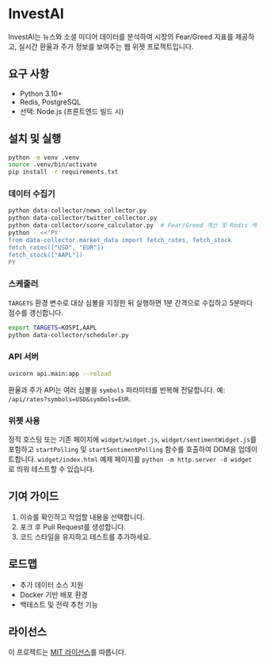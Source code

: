 # InvestAI

InvestAI는 뉴스와 소셜 미디어 데이터를 분석하여 시장의 Fear/Greed 지표를 제공하고,
실시간 환율과 주가 정보를 보여주는 웹 위젯 프로젝트입니다.

## 요구 사항
- Python 3.10+
- Redis, PostgreSQL
- 선택: Node.js (프론트엔드 빌드 시)

## 설치 및 실행
```bash
python -m venv .venv
source .venv/bin/activate
pip install -r requirements.txt
```

### 데이터 수집기
```bash
python data-collector/news_collector.py
python data-collector/twitter_collector.py
python data-collector/score_calculator.py  # Fear/Greed 계산 및 Redis 캐시
python - <<'PY'
from data-collector.market_data import fetch_rates, fetch_stock
fetch_rates(["USD", "EUR"])
fetch_stock(["AAPL"])
PY
```

### 스케줄러
`TARGETS` 환경 변수로 대상 심볼을 지정한 뒤 실행하면 1분 간격으로 수집하고 5분마다 점수를 갱신합니다.
```bash
export TARGETS=KOSPI,AAPL
python data-collector/scheduler.py
```

### API 서버
```bash
uvicorn api.main:app --reload
```

환율과 주가 API는 여러 심볼을 `symbols` 파라미터를 반복해 전달합니다. 예: `/api/rates?symbols=USD&symbols=EUR`.

### 위젯 사용
정적 호스팅 또는 기존 페이지에 `widget/widget.js`, `widget/sentimentWidget.js`를 포함하고
`startPolling` 및 `startSentimentPolling` 함수를 호출하여 DOM을 업데이트합니다.
`widget/index.html` 예제 페이지를 `python -m http.server -d widget`로 띄워 테스트할 수 있습니다.

## 기여 가이드
1. 이슈를 확인하고 작업할 내용을 선택합니다.
2. 포크 후 Pull Request를 생성합니다.
3. 코드 스타일을 유지하고 테스트를 추가하세요.

## 로드맵
- 추가 데이터 소스 지원
- Docker 기반 배포 환경
- 백테스트 및 전략 추천 기능

## 라이선스
이 프로젝트는 [MIT 라이선스](LICENSE)를 따릅니다.

